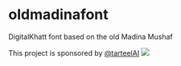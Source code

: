 # oldmadinafont
 DigitalKhatt font based on the old Madina Mushaf
 
 This project is sponsored by [@tarteelAI](https://github.com/TarteelAI) [<img src="https://assets-global.website-files.com/6167e862f6dfba5084eb5554/61680717c50ec79defcdb062_logo-group.svg">](https://www.tarteel.ai/)
